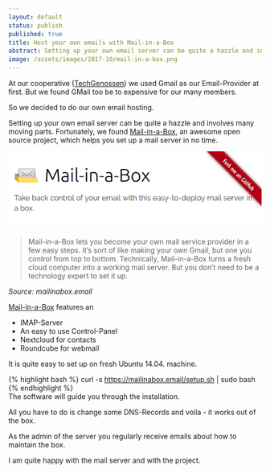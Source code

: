 ```yaml
---
layout: default
status: publish
published: true
title: Host your own emails with Mail-in-a-Box
abstract: Setting up your own email server can be quite a hazzle and involves many mooving parts. Fortunately we found Mail-in-a-Box, an awesome open source project, which helps you set up a mailserver in no time.
image: /assets/images/2017-10/mail-in-a-box.png
---
```


At our cooperative ([TechGenossen](https://techgenossen.de/)) we used Gmail as our Email-Provider at first. But we found GMail too be to expensive for our many members.

So we decided to do our own email hosting.

Setting up your own email server can be quite a hazzle and involves many moving parts. Fortunately, we found [Mail-in-a-Box](1), an awesome open source project, which helps you set up a mail server in no time.

![Mail-in-a-Box](/assets/images/2017-10/mail-in-a-box.png)

> Mail-in-a-Box lets you become your own mail service provider in a few easy steps. It’s sort of like making your own Gmail, but one you control from top to bottom.
 Technically, Mail-in-a-Box turns a fresh cloud computer into a working mail server. But you don’t need to be a technology expert to set it up.
 
 *Source: mailinabox.email*
 
[Mail-in-a-Box](1) features an

* IMAP-Server
* An easy to use Control-Panel
* Nextcloud for contacts
* Roundcube for webmail

It is quite easy to set up on fresh Ubuntu 14.04. machine.

{% highlight bash %}
curl -s https://mailinabox.email/setup.sh | sudo bash
{% endhighlight %}    
The software will guide you through the installation.

All you have to do is change some DNS-Records and voila - it works out of the box.

As the admin of the server you regularly receive emails about how to maintain the box.
 
I am quite happy with the mail server and with the project.

 
[1]: https://mailinabox.email/